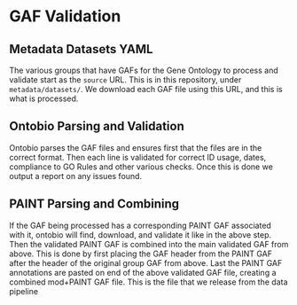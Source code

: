 # GAF Validation

## Metadata Datasets YAML

The various groups that have GAFs for the Gene Ontology to process and validate
start as the `source` URL. This is in this repository, under `metadata/datasets/`.
We download each GAF file using this URL, and this is what is processed.

## Ontobio Parsing and Validation

Ontobio parses the GAF files and ensures first that the files are in the correct
format. Then each line is validated for correct ID usage, dates, compliance to
GO Rules and other various checks. Once this is done we output a report on any
issues found.

## PAINT Parsing and Combining

If the GAF being processed has a corresponding PAINT GAF associated with it, ontobio
will find, download, and validate it like in the above step. Then the validated
PAINT GAF is combined into the main validated GAF from above. This is done by
first placing the GAF header from the PAINT GAF after the header of the original
group GAF from above. Last the PAINT GAF annotations are pasted on end of the
above validated GAF file, creating a combined mod+PAINT GAF file. This is the
file that we release from the data pipeline
